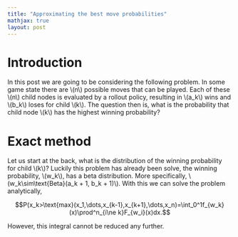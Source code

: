 ```yaml
---
title: "Approximating the best move probabilities"
mathjax: true
layout: post
---
```


# Introduction
In this post we are going to be considering the following problem. In some game state there are \\(n\\) possible moves that can be played. Each of these \\(n\\) child nodes is evaluated by a rollout policy, resulting in \\(a_k\\) wins and \\(b_k\\) loses for child \\(k\\). The question then is, what is the probability that child node \\(k\\) has the highest winning probability?

# Exact method
Let us start at the back, what is the distribution of the winning probability for child \\(k\\)? Luckily this problem has already been solve, the winning probability, \\(w_k\\), has a beta distribution. More specifically, \\(w_k\sim\text{Beta}(a_k + 1, b_k + 1)\\). With this we can solve the problem analytically, 

$$P(x_k>\text{max}(x_1,\dots,x_{k-1},x_{k+1},\dots,x_n)=\int_0^1f_{w_k}(x)\prod^n_{i\ne k}F_{w_i}(x)dx.$$

However, this integral cannot be reduced any further.

